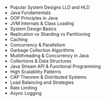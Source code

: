 - Popular System Designs LLD and HLD
- Java Fundamentals
- OOP Principles in Java
- JVM Internals & Class Loading
- System Design Basics
- Replication vs Sharding vs Partitioning
- Caching
- Concurrency & Parallelism
- Garbage Collection Algorithms
- Multithreading & Concurrency in Java
- Collections & Data Structures
- Java Stream API & Functional Programming
- High Scalability Patterns
- CAP Theorem & Distributed Systems
- Load Balancing and Strategies
- Rate Limiting
- Async Logging